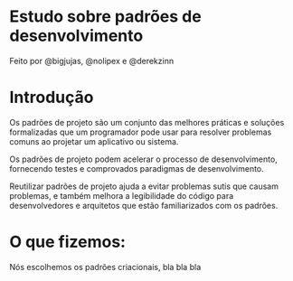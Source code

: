 
# Estudo sobre padrões de desenvolvimento

Feito por @bigjujas, @nolipex e @derekzinn


# Introdução

Os padrões de projeto são um conjunto das melhores práticas e soluções formalizadas que um programador pode usar para resolver problemas comuns ao projetar um aplicativo ou sistema.

Os padrões de projeto podem acelerar o processo de desenvolvimento, fornecendo testes e comprovados paradigmas de desenvolvimento.

Reutilizar padrões de projeto ajuda a evitar problemas sutis que causam problemas, e também melhora a legibilidade do código para desenvolvedores e arquitetos que estão familiarizados com os padrões.

# O que fizemos:

Nós escolhemos os padrões criacionais, bla bla bla